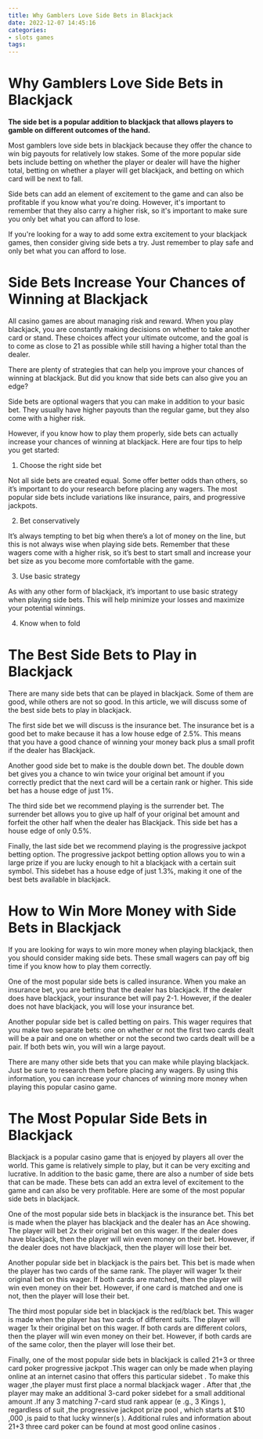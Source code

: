 ```yaml
---
title: Why Gamblers Love Side Bets in Blackjack
date: 2022-12-07 14:45:16
categories:
- slots games
tags:
---
```



#  Why Gamblers Love Side Bets in Blackjack

**The side bet is a popular addition to blackjack that allows players to gamble on different outcomes of the hand.**

Most gamblers love side bets in blackjack because they offer the chance to win big payouts for relatively low stakes. Some of the more popular side bets include betting on whether the player or dealer will have the higher total, betting on whether a player will get blackjack, and betting on which card will be next to fall.

Side bets can add an element of excitement to the game and can also be profitable if you know what you're doing. However, it's important to remember that they also carry a higher risk, so it's important to make sure you only bet what you can afford to lose.

If you're looking for a way to add some extra excitement to your blackjack games, then consider giving side bets a try. Just remember to play safe and only bet what you can afford to lose.

#  Side Bets Increase Your Chances of Winning at Blackjack

All casino games are about managing risk and reward. When you play blackjack, you are constantly making decisions on whether to take another card or stand. These choices affect your ultimate outcome, and the goal is to come as close to 21 as possible while still having a higher total than the dealer.

There are plenty of strategies that can help you improve your chances of winning at blackjack. But did you know that side bets can also give you an edge?

Side bets are optional wagers that you can make in addition to your basic bet. They usually have higher payouts than the regular game, but they also come with a higher risk.

However, if you know how to play them properly, side bets can actually increase your chances of winning at blackjack. Here are four tips to help you get started:

1. Choose the right side bet

Not all side bets are created equal. Some offer better odds than others, so it’s important to do your research before placing any wagers. The most popular side bets include variations like insurance, pairs, and progressive jackpots.

2. Bet conservatively

It’s always tempting to bet big when there’s a lot of money on the line, but this is not always wise when playing side bets. Remember that these wagers come with a higher risk, so it’s best to start small and increase your bet size as you become more comfortable with the game.

3. Use basic strategy

As with any other form of blackjack, it’s important to use basic strategy when playing side bets. This will help minimize your losses and maximize your potential winnings.

4. Know when to fold


#  The Best Side Bets to Play in Blackjack

There are many side bets that can be played in blackjack. Some of them are good, while others are not so good. In this article, we will discuss some of the best side bets to play in blackjack.

The first side bet we will discuss is the insurance bet. The insurance bet is a good bet to make because it has a low house edge of 2.5%. This means that you have a good chance of winning your money back plus a small profit if the dealer has Blackjack.

Another good side bet to make is the double down bet. The double down bet gives you a chance to win twice your original bet amount if you correctly predict that the next card will be a certain rank or higher. This side bet has a house edge of just 1%.

The third side bet we recommend playing is the surrender bet. The surrender bet allows you to give up half of your original bet amount and forfeit the other half when the dealer has Blackjack. This side bet has a house edge of only 0.5%.

Finally, the last side bet we recommend playing is the progressive jackpot betting option. The progressive jackpot betting option allows you to win a large prize if you are lucky enough to hit a blackjack with a certain suit symbol. This sidebet has a house edge of just 1.3%, making it one of the best bets available in blackjack.

#  How to Win More Money with Side Bets in Blackjack

If you are looking for ways to win more money when playing blackjack, then you should consider making side bets. These small wagers can pay off big time if you know how to play them correctly.

One of the most popular side bets is called insurance. When you make an insurance bet, you are betting that the dealer has blackjack. If the dealer does have blackjack, your insurance bet will pay 2-1. However, if the dealer does not have blackjack, you will lose your insurance bet.

Another popular side bet is called betting on pairs. This wager requires that you make two separate bets: one on whether or not the first two cards dealt will be a pair and one on whether or not the second two cards dealt will be a pair. If both bets win, you will win a large payout.

There are many other side bets that you can make while playing blackjack. Just be sure to research them before placing any wagers. By using this information, you can increase your chances of winning more money when playing this popular casino game.

#  The Most Popular Side Bets in Blackjack

Blackjack is a popular casino game that is enjoyed by players all over the world. This game is relatively simple to play, but it can be very exciting and lucrative. In addition to the basic game, there are also a number of side bets that can be made. These bets can add an extra level of excitement to the game and can also be very profitable. Here are some of the most popular side bets in blackjack.

One of the most popular side bets in blackjack is the insurance bet. This bet is made when the player has blackjack and the dealer has an Ace showing. The player will bet 2x their original bet on this wager. If the dealer does have blackjack, then the player will win even money on their bet. However, if the dealer does not have blackjack, then the player will lose their bet.

Another popular side bet in blackjack is the pairs bet. This bet is made when the player has two cards of the same rank. The player will wager 1x their original bet on this wager. If both cards are matched, then the player will win even money on their bet. However, if one card is matched and one is not, then the player will lose their bet.

The third most popular side bet in blackjack is the red/black bet. This wager is made when the player has two cards of different suits. The player will wager 1x their original bet on this wager. If both cards are different colors, then the player will win even money on their bet. However, if both cards are of the same color, then the player will lose their bet.

Finally, one of the most popular side bets in blackjack is called 21+3 or three card poker progressive jackpot .This wager can only be made when playing online at an internet casino that offers this particular sidebet . To make this wager ,the player must first place a normal blackjack wager . After that ,the player may make an additional 3-card poker sidebet for a small additional amount .If any 3 matching 7-card stud rank appear (e .g., 3 Kings ), regardless of suit ,the progressive jackpot prize pool , which starts at $10 ,000 ,is paid to that lucky winner(s ). Additional rules and information about 21+3 three card poker can be found at most good online casinos .